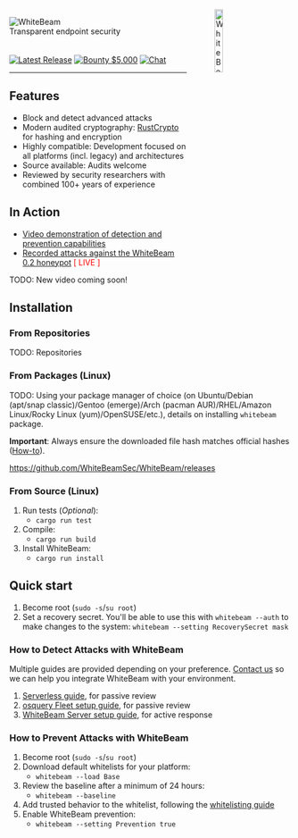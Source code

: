 <!---
WhiteBeam Client

Transparent endpoint security

Copyright 2020, WhiteBeam Security, Inc.
--->
<img src="https://raw.githubusercontent.com/gist/noproto/f858188c6201b9a7e4ac99157c2546ba/raw/f34a53aa2fc2ea6c3af8a26af43385719318640f/WhiteBeamShield.svg" alt="WhiteBeam Logo" align="right" width="17%" hspace="50"/>
<p align="left">
<img src="https://gist.githubusercontent.com/noproto/f858188c6201b9a7e4ac99157c2546ba/raw/37f3b631bbea096926d28cebdcee15654f6fe847/WhiteBeamTextOnly.svg" alt="WhiteBeam">
<br>
Transparent endpoint security
<br><br><br>
<a href="https://github.com/WhiteBeamSec/WhiteBeam/releases" title="Releases"><img src="https://img.shields.io/github/v/tag/WhiteBeamSec/WhiteBeam.svg?style=for-the-badge&label=release&color=blue" alt="Latest Release"></a>
<a href="https://github.com/WhiteBeamSec/WhiteBeam/security/policy" title="Security"><img src="https://img.shields.io/badge/bounty-$5,000-blue?style=for-the-badge" alt="Bounty $5,000"></a>
<a href="https://discord.gg/GYSVqYx" target="_blank" title="Chat"><img src="https://img.shields.io/discord/641744447289294859?style=for-the-badge" alt="Chat"></a>
</p>

---

## Features

* Block and detect advanced attacks
* Modern audited cryptography: [RustCrypto](https://github.com/RustCrypto) for hashing and encryption
* Highly compatible: Development focused on all platforms (incl. legacy) and architectures
* Source available: Audits welcome
* Reviewed by security researchers with combined 100+ years of experience

## In Action

* [Video demonstration of detection and prevention capabilities](TODO)
* [Recorded attacks against the WhiteBeam 0.2 honeypot](TODO) <font color="red">[ LIVE ]</font>

TODO: New video coming soon!

## Installation

### From Repositories

TODO: Repositories

### From Packages (Linux)

TODO: Using your package manager of choice (on Ubuntu/Debian (apt/snap classic)/Gentoo (emerge)/Arch (pacman AUR)/RHEL/Amazon Linux/Rocky Linux (yum)/OpenSUSE/etc.), details on installing `whitebeam` package.

**Important**: Always ensure the downloaded file hash matches official hashes ([How-to](https://github.com/WhiteBeamSec/WhiteBeam/wiki/Verifying-file-hashes)).

https://github.com/WhiteBeamSec/WhiteBeam/releases

### From Source (Linux)

1. Run tests (_Optional_):
    * `cargo run test`
2. Compile:
    * `cargo run build`
3. Install WhiteBeam:
    * `cargo run install`

## Quick start
1. Become root (`sudo -s`/`su root`)
2. Set a recovery secret. You'll be able to use this with `whitebeam --auth` to make changes to the system: `whitebeam --setting RecoverySecret mask`

### How to Detect Attacks with WhiteBeam
Multiple guides are provided depending on your preference. [Contact us](info@whitebeamsec.com) so we can help you integrate WhiteBeam with your environment.
1. [Serverless guide](TODO), for passive review
2. [osquery Fleet setup guide](TODO), for passive review
3. [WhiteBeam Server setup guide](TODO), for active response

### How to Prevent Attacks with WhiteBeam
1. Become root (`sudo -s`/`su root`)
2. Download default whitelists for your platform:
    * `whitebeam --load Base`
3. Review the baseline after a minimum of 24 hours:
    * `whitebeam --baseline`
4. Add trusted behavior to the whitelist, following the [whitelisting guide](TODO)
5. Enable WhiteBeam prevention:
    * `whitebeam --setting Prevention true`